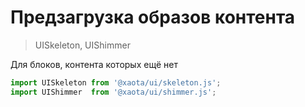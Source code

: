# Предзагрузка образов контента

> UISkeleton, UIShimmer

Для блоков, контента которых ещё нет

```javascript
import UISkeleton from '@xaota/ui/skeleton.js';
import UIShimmer  from '@xaota/ui/shimmer.js';
```

<ui-html>
  <ui-skeleton>
    <ui-shimmer />
  </ui-skeleton>
</ui-html>
